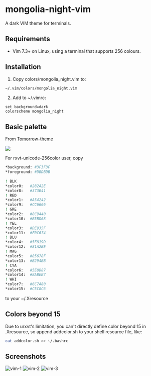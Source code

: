 # mongolia-night-vim
A dark VIM theme for terminals.


## Requirements

- Vim 7.3+ on Linux, using a terminal that supports 256 colours.

## Installation
1.  Copy colors/mongolia_night.vim to:

```bash
~/.vim/colors/mongolia_night.vim
```

2.  Add to ~/.vimrc:

```vim
set background=dark
colorscheme mongolia_night
```

## Basic palette
From [Tomorrow-theme](https://github.com/chriskempson/vim-tomorrow-theme)

![](https://www.dropbox.com/s/3c5r2ayavu5cpsa/vim-5.png?dl=1)

For rxvt-unicode-256color user, copy

```bash
*background: #3F3F3F
*foreground: #DBDBDB
 
! BLK
*color0:   #282A2E
*color8:   #373B41
! RED
*color1:   #A54242
*color9:   #CC6666
! GRE
*color2:   #8C9440
*color10:  #B5BD68
! YEL
*color3:   #DE935F
*color11:  #F0C674
! BLU
*color4:   #5F819D
*color12:  #81A2BE
! MAG
*color5:   #85678F
*color13:  #B294BB
! CYA
*color6:   #5E8D87
*color14:  #8ABEB7
! WHI
*color7:   #6C7A80
*color15:  #C5C8C6
```

to your ~/.Xresource
## Colors beyond 15

Due to urxvt's limitation, you can't directly define color beyond 15 in .Xresource,
so append addcolor.sh to your shell resource file, like:

```bash
cat addcolor.sh >> ~/.bashrc
```

## Screenshots

![vim-1](https://www.dropbox.com/s/yyc6tg1kpd15wwo/vim-1.png?dl=1)
![vim-2](https://www.dropbox.com/s/n3tgs89qbnijsjp/vim-2.png?dl=1)
![vim-3](https://www.dropbox.com/s/7aihdjvwif5983x/vim-3.png?dl=1)

